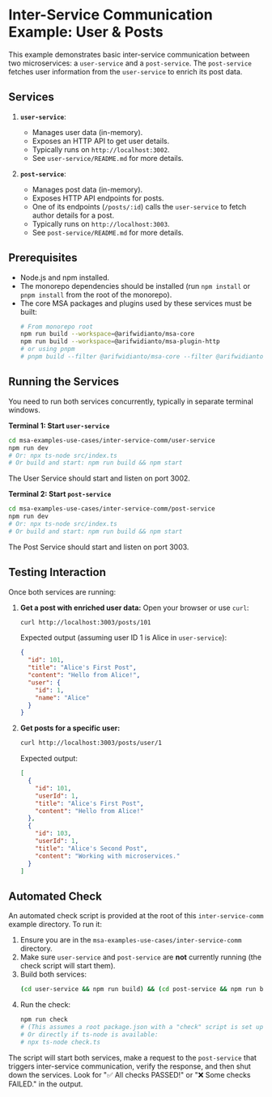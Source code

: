 # Inter-Service Communication Example: User & Posts

This example demonstrates basic inter-service communication between two microservices: a `user-service` and a `post-service`. The `post-service` fetches user information from the `user-service` to enrich its post data.

## Services

1.  **`user-service`**:
    *   Manages user data (in-memory).
    *   Exposes an HTTP API to get user details.
    *   Typically runs on `http://localhost:3002`.
    *   See `user-service/README.md` for more details.

2.  **`post-service`**:
    *   Manages post data (in-memory).
    *   Exposes HTTP API endpoints for posts.
    *   One of its endpoints (`/posts/:id`) calls the `user-service` to fetch author details for a post.
    *   Typically runs on `http://localhost:3003`.
    *   See `post-service/README.md` for more details.

## Prerequisites

-   Node.js and npm installed.
-   The monorepo dependencies should be installed (run `npm install` or `pnpm install` from the root of the monorepo).
-   The core MSA packages and plugins used by these services must be built:
    ```bash
    # From monorepo root
    npm run build --workspace=@arifwidianto/msa-core
    npm run build --workspace=@arifwidianto/msa-plugin-http
    # or using pnpm
    # pnpm build --filter @arifwidianto/msa-core --filter @arifwidianto/msa-plugin-http
    ```

## Running the Services

You need to run both services concurrently, typically in separate terminal windows.

**Terminal 1: Start `user-service`**
```bash
cd msa-examples-use-cases/inter-service-comm/user-service
npm run dev 
# Or: npx ts-node src/index.ts
# Or build and start: npm run build && npm start
```
The User Service should start and listen on port 3002.

**Terminal 2: Start `post-service`**
```bash
cd msa-examples-use-cases/inter-service-comm/post-service
npm run dev
# Or: npx ts-node src/index.ts
# Or build and start: npm run build && npm start
```
The Post Service should start and listen on port 3003.

## Testing Interaction

Once both services are running:

1.  **Get a post with enriched user data:**
    Open your browser or use `curl`:
    ```bash
    curl http://localhost:3003/posts/101
    ```
    Expected output (assuming user ID 1 is Alice in `user-service`):
    ```json
    {
      "id": 101,
      "title": "Alice's First Post",
      "content": "Hello from Alice!",
      "user": {
        "id": 1,
        "name": "Alice"
      }
    }
    ```

2.  **Get posts for a specific user:**
    ```bash
    curl http://localhost:3003/posts/user/1
    ```
    Expected output:
    ```json
    [
      {
        "id": 101,
        "userId": 1,
        "title": "Alice's First Post",
        "content": "Hello from Alice!"
      },
      {
        "id": 103,
        "userId": 1,
        "title": "Alice's Second Post",
        "content": "Working with microservices."
      }
    ]
    ```

## Automated Check

An automated check script is provided at the root of this `inter-service-comm` example directory. To run it:

1.  Ensure you are in the `msa-examples-use-cases/inter-service-comm` directory.
2.  Make sure `user-service` and `post-service` are **not** currently running (the check script will start them).
3.  Build both services:
    ```bash
    (cd user-service && npm run build) && (cd post-service && npm run build)
    ```
4.  Run the check:
    ```bash
    npm run check 
    # (This assumes a root package.json with a "check" script is set up, see step C.3)
    # Or directly if ts-node is available:
    # npx ts-node check.ts
    ```
The script will start both services, make a request to the `post-service` that triggers inter-service communication, verify the response, and then shut down the services. Look for "✅ All checks PASSED!" or "❌ Some checks FAILED." in the output.
